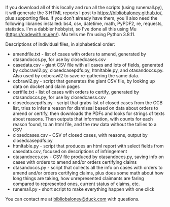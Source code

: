 If you download all of this locally and run all the scripts (using runemall.py), it will generate the 3 HTML reports I post to 
https://bibliobaloney.github.io/, plus supporting files. 
If you don't already have them, you'll also need the following libraries installed: bs4, csv, datetime, math, PyPDF2, re, requests, statistics.
I'm a dabbler hobbyist, so I've done all this using Mu (https://codewith.mu/en/). Mu tells me I'm using Python 3.8.11.

Descriptions of individual files, in alphabetical order:
* amendfile.txt - list of cases with orders to amend, generated by otasandoccs.py, for use by closedcases.csv
* casedata.csv - giant CSV file with all cases and lots of fields, generated by ccbcrawl2.py, closedcasepdfs.py, 
   htmltable.py, and otasandoccs.py. Also used by ccbcrawl2 to save re-gathering the same data.
* ccbrawl2.py - script that generates the giant CSV file, by looking up data on docket and claim pages
* certfile.txt - list of cases with orders to certify, generated by otasandoccs.py, for use by closedcaess.csv
* closedcasepdfs.py - script that grabs list of closed cases from the CCB list, tries to infer a reason for dismissal based on
   data about orders to amend or certify, then downloads the PDFs and looks for strings of texts about reasons. Then outputs that information,
   with counts for each reason found, to an html file, and the raw data without the tallies to a CSV
* closedcases.csv - CSV of closed cases, with reasons, output by closedcasepdfs.py
* htmltable.py - script that produces an html report with select fields from casedata.csv, focused on descriptions of infringement
* otasandoccs.csv - CSV file produced by otasandoccs.py, saving info on cases with orders to amend and/or orders certifying claims
* otasandoccs.py - script that collects all the info on cases with orders to amend and/or orders certifying claims, plus does some math
   about how long things are taking, how unrepresented claimants are faring compared to represented ones, current status of claims, etc.
* runemall.py - short script to make everything happen with one click

You can contact me at bibliobaloney@duck.com with questions.
